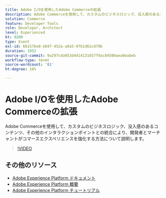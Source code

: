 ```yaml
---
title: Adobe I/Oを使用したAdobe Commerceの拡張
description: Adobe Commerceを使用して、カスタムのビジネスロジック、没入感のあるコンテンツ、その他のインタラクションポイントとの統合により、開発者とマーチャントがコマースエクスペリエンスを強化する方法について説明します。
solution: Commerce
feature: Developer Tools
role: Developer, Architect
level: Experienced
kt: 9200
type: Event
exl-id: 66157be8-eb97-452a-a8a5-97b1d61cd79b
duration: 1952
source-git-commit: 9a297cda953d4414131657f9ac84580aea0eabeb
workflow-type: tm+mt
source-wordcount: '81'
ht-degree: 16%

---
```


# Adobe I/Oを使用したAdobe Commerceの拡張

Adobe Commerceを使用して、カスタムのビジネスロジック、没入感のあるコンテンツ、その他のインタラクションポイントとの統合により、開発者とマーチャントがコマースエクスペリエンスを強化する方法について説明します。

>[!VIDEO](https://video.tv.adobe.com/v/337727/?quality=12&learn=on&hidetitle=true)

## その他のリソース

- [Adobe Experience Platform ドキュメント ](https://experienceleague.adobe.com/docs/experience-platform.html?lang=ja)
- [Adobe Experience Platform 概要](https://experienceleague.adobe.com/docs/experience-platform/landing/home.html?lang=ja)
- [Adobe Experience Platform チュートリアル](https://experienceleague.adobe.com/docs/platform-learn/tutorials/overview.html?lang=ja)
